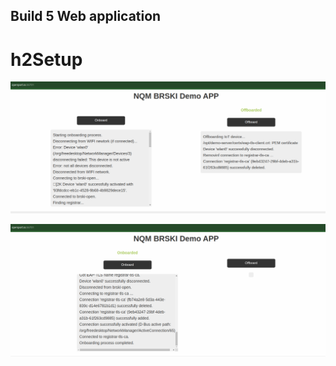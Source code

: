 ## Build 5 Web application

# h2Setup


![Onboarding](https://github.com/ionut-cmd/tmp_img_storage/blob/main/offboard.png?raw=true)

![Onboarding](https://github.com/ionut-cmd/tmp_img_storage/blob/main/onboard.png?raw=true)

